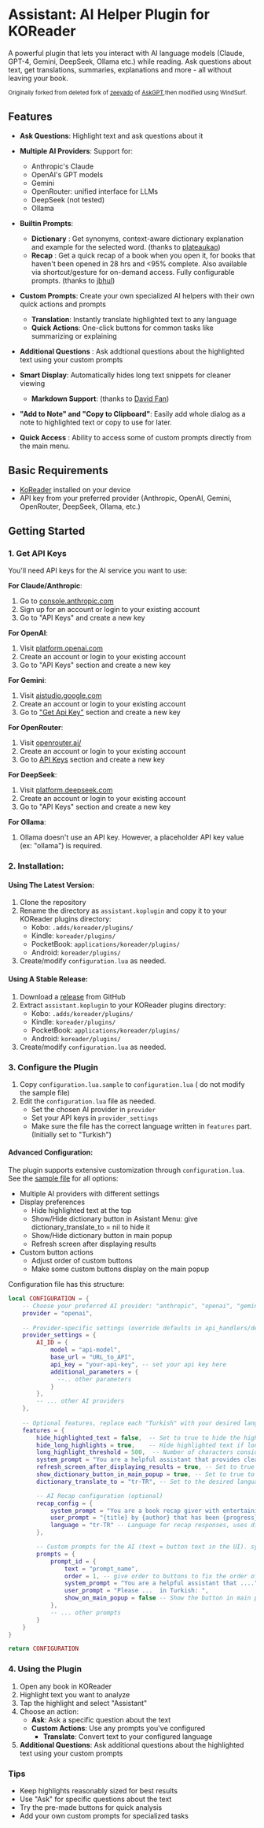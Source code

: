 # Assistant: AI Helper Plugin for KOReader

A powerful plugin that lets you interact with AI language models (Claude, GPT-4, Gemini, DeepSeek, Ollama etc.) while reading. Ask questions about text, get translations, summaries, explanations and more - all without leaving your book.

<small>Originally forked from deleted fork of  [zeeyado](https://github.com/zeeyado)  of [AskGPT](https://github.com/drewbaumann/askgpt),then modified using WindSurf.</small>

## Features

- **Ask Questions**: Highlight text and ask questions about it
- **Multiple AI Providers**: Support for:
  - Anthropic's Claude 
  - OpenAI's GPT models
  - Gemini
  - OpenRouter: unified interface for LLMs
  - DeepSeek (not tested)
  - Ollama
- **Builtin Prompts**:
  - **Dictionary** : Get synonyms, context-aware dictionary explanation and example for the selected word. (thanks to [plateaukao](https://github.com/plateaukao))
  - **Recap** : Get a quick recap of a book when you open it, for books that haven't been opened in 28 hrs and <95% complete. Also available via shortcut/gesture for on-demand access. Fully configurable prompts. (thanks to [jbhul](https://github.com/jbhul))
- **Custom Prompts**: Create your own specialized AI helpers with their own quick actions and prompts
  - **Translation**: Instantly translate highlighted text to any language
  - **Quick Actions**: One-click buttons for common tasks like summarizing or explaining
- **Additional Questions** : Ask addtional questions about the highlighted text using your custom prompts
- **Smart Display**: Automatically hides long text snippets for cleaner viewing
  - **Markdown Support**: (thanks to [David Fan](https://github.com/d-fan))

- **"Add to Note" and "Copy to Clipboard"**: Easily add whole dialog as a note to highlighted text or copy to use for later.
- **Quick Access** : Ability to access some of custom prompts directly from the main menu.

## Basic Requirements

- [KoReader](https://github.com/koreader/koreader) installed on your device
- API key from your preferred provider (Anthropic, OpenAI, Gemini, OpenRouter, DeepSeek, Ollama, etc.)

## Getting Started 

### 1. Get API Keys

You'll need API keys for the AI service you want to use:

**For Claude/Anthropic**:
1. Go to [console.anthropic.com](https://console.anthropic.com)
2. Sign up for an account or login to your existing account
3. Go to "API Keys" and create a new key

**For OpenAI**:
1. Visit [platform.openai.com](https://platform.openai.com)
2. Create an account or login to your existing account
3. Go to "API Keys" section and create a new key

**For Gemini**:
1. Visit [aistudio.google.com](https://aistudio.google.com/)
2. Create an account or login to your existing account
3. Go to ["Get Api Key"](https://aistudio.google.com/app/apikey) section and create a new key

**For OpenRouter**:
1. Visit [openrouter.ai/](https://openrouter.ai)
2. Create an account or login to your existing account
3. Go to [API Keys](https://openrouter.ai/settings/keys) section and create a new key

**For DeepSeek**:
1. Visit [platform.deepseek.com](https://platform.deepseek.com)
2. Create an account or login to your existing account
3. Go to "API Keys" section and create a new key

**For Ollama**:
1. Ollama doesn't use an API key. However, a placeholder API key value (ex: "ollama") is required.

### 2. Installation:
#### Using The Latest Version:
1. Clone the repository
2. Rename the directory as  `assistant.koplugin` and copy it to your KOReader plugins directory:
   - Kobo: `.adds/koreader/plugins/`
   - Kindle: `koreader/plugins/`
   - PocketBook: `applications/koreader/plugins/`
   - Android: `koreader/plugins/`
3. Create/modify `configuration.lua` as needed.

#### Using A Stable Release:
1. Download a [release](https://www.github.com/omer-faruq/assistant.koplugin/releases) from GitHub 
2. Extract `assistant.koplugin` to your KOReader plugins directory:
   - Kobo: `.adds/koreader/plugins/`
   - Kindle: `koreader/plugins/`
   - PocketBook: `applications/koreader/plugins/`
   - Android: `koreader/plugins/`
3. Create/modify `configuration.lua` as needed.

### 3. Configure the Plugin

1. Copy `configuration.lua.sample` to `configuration.lua` ( do not modify the sample file)
2. Edit the `configuration.lua` file as needed.
    - Set the chosen AI provider in `provider`
    - Set your API keys in `provider_settings` 
    - Make sure the file has the correct language written in `features` part.(Initially set to "Turkish")    

#### Advanced Configuration:

The plugin supports extensive customization through `configuration.lua`. See the [sample file](https://raw.githubusercontent.com/omer-faruq/assistant.koplugin/refs/heads/main/configuration.lua.sample) for all options:

- Multiple AI providers with different settings
- Display preferences
    - Hide highlighted text at the top
    - Show/Hide dictionary button in Asistant Menu: give dictionary_translate_to = nil to hide it
    - Show/Hide dictionary button in main popup
    - Refresh screen after displaying results
- Custom button actions
    - Adjust order of custom buttons
    - Make some custom buttons display on the main popup

Configuration file has this structure:
```lua
local CONFIGURATION = {
    -- Choose your preferred AI provider: "anthropic", "openai", "gemini", "openrouter", "deepseek" or "ollama"
    provider = "openai",
    
    -- Provider-specific settings (override defaults in api_handlers/defaults.lua)
    provider_settings = {
        AI_ID = {
            model = "api-model",
            base_url = "URL_to_API",
            api_key = "your-api-key", -- set your api key here
            additional_parameters = {
              --.. other parameters
            }
        },  
        -- ... other AI providers
    },
    
    -- Optional features, replace each "Turkish" with your desired language
    features = {
        hide_highlighted_text = false,  -- Set to true to hide the highlighted text at the top
        hide_long_highlights = true,    -- Hide highlighted text if longer than threshold
        long_highlight_threshold = 500,  -- Number of characters considered "long",
        system_prompt = "You are a helpful assistant that provides clear explanations and if not stated oterwise always answers in Turkish .", -- Custom system prompt for the AI ("Ask" button) to override the default, to disable set to nil
        refresh_screen_after_displaying_results = true, -- Set to true to refresh the screen after displaying the results
        show_dictionary_button_in_main_popup = true, -- Set to true to show the dictionary button in the main popup
        dictionary_translate_to = "tr-TR", -- Set to the desired language code for the dictionary, nil to hide it

        -- AI Recap configuration (optional)
        recap_config = {
            system_prompt = "You are a book recap giver with entertaining tone...", -- Custom system prompt for recap
            user_prompt = "{title} by {author} that has been {progress}% read...", -- Custom user prompt template with variables
            language = "tr-TR" -- Language for recap responses, uses dictionary_translate_to as fallback
        },

        -- Custom prompts for the AI (text = button text in the UI). system-prompt defaults to "You are a helpful assistant." if not set.
        prompts = {
            prompt_id = {
                text = "prompt_name",
                order = 1, -- give order to buttons to fix the order of them
                system_prompt = "You are a helpful assistant that ....",
                user_prompt = "Please ...  in Turkish: ",
                show_on_main_popup = false -- Show the button in main popup    
            },
            -- ... other prompts
        }
    }
}

return CONFIGURATION
```

### 4. Using the Plugin

1. Open any book in KOReader
2. Highlight text you want to analyze
3. Tap the highlight and select "Assistant"
4. Choose an action:
   - **Ask**: Ask a specific question about the text
   - **Custom Actions**: Use any prompts you've configured
       - **Translate**: Convert text to your configured language
5. **Additional Questions**: Ask additional questions about the highlighted text using your custom prompts

### Tips

- Keep highlights reasonably sized for best results
- Use "Ask" for specific questions about the text
- Try the pre-made buttons for quick analysis
- Add your own custom prompts for specialized tasks
